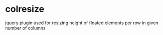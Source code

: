 colresize
=========

jquery plugin used for resizing height of floated elements per row in given number of columns